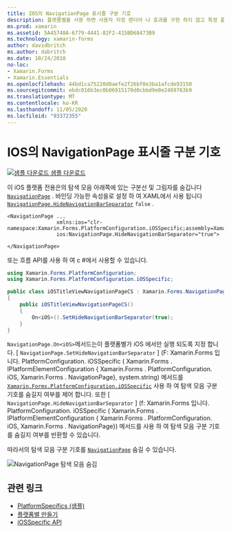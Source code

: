 ```yaml
---
title: IOS의 NavigationPage 표시줄 구분 기호
description: 플랫폼별를 사용 하면 사용자 지정 렌더러 나 효과를 구현 하지 않고 특정 플랫폼 에서만 사용할 수 있는 기능을 사용할 수 있습니다. 이 문서에서는 NavigationPage의 탐색 모음 아래쪽에 있는 구분선 및 그림자를 숨기는 iOS 플랫폼별를 사용 하는 방법을 설명 합니다.
ms.prod: xamarin
ms.assetid: 5A45748A-6779-4441-82F2-415BD68473B9
ms.technology: xamarin-forms
author: davidbritch
ms.author: dabritch
ms.date: 10/24/2018
no-loc:
- Xamarin.Forms
- Xamarin.Essentials
ms.openlocfilehash: 44bd1ca75220d0aefe2f26bf0e3ba1afcde93150
ms.sourcegitcommit: ebdc016b3ec0b06915170d0cbbd9e0e2469763b9
ms.translationtype: MT
ms.contentlocale: ko-KR
ms.lasthandoff: 11/05/2020
ms.locfileid: "93372355"
---
```

# <a name="navigationpage-bar-separator-on-ios"></a>IOS의 NavigationPage 표시줄 구분 기호

[![샘플 다운로드](~/media/shared/download.png) 샘플 다운로드](/samples/xamarin/xamarin-forms-samples/userinterface-platformspecifics)

이 iOS 플랫폼 전용은의 탐색 모음 아래쪽에 있는 구분선 및 그림자를 숨깁니다 [`NavigationPage`](xref:Xamarin.Forms.NavigationPage) . 바인딩 가능한 속성을로 설정 하 여 XAML에서 사용 됩니다 [`NavigationPage.HideNavigationBarSeparator`](xref:Xamarin.Forms.PlatformConfiguration.iOSSpecific.NavigationPage.HideNavigationBarSeparatorProperty) `false` .

```xaml
<NavigationPage ...
                xmlns:ios="clr-namespace:Xamarin.Forms.PlatformConfiguration.iOSSpecific;assembly=Xamarin.Forms.Core"
                ios:NavigationPage.HideNavigationBarSeparator="true">

</NavigationPage>
```

또는 흐름 API를 사용 하 여 c #에서 사용할 수 있습니다.

```csharp
using Xamarin.Forms.PlatformConfiguration;
using Xamarin.Forms.PlatformConfiguration.iOSSpecific;

public class iOSTitleViewNavigationPageCS : Xamarin.Forms.NavigationPage
{
    public iOSTitleViewNavigationPageCS()
    {
        On<iOS>().SetHideNavigationBarSeparator(true);
    }
}
```

`NavigationPage.On<iOS>`메서드는이 플랫폼별가 iOS 에서만 실행 되도록 지정 합니다. [ `NavigationPage.SetHideNavigationBarSeparator` ] (F: Xamarin.Forms 입니다. PlatformConfiguration. iOSSpecific ( Xamarin.Forms . IPlatformElementConfiguration { Xamarin.Forms . PlatformConfiguration. iOS, Xamarin.Forms . NavigationPage}, system.string) 메서드를 [`Xamarin.Forms.PlatformConfiguration.iOSSpecific`](xref:Xamarin.Forms.PlatformConfiguration.iOSSpecific) 사용 하 여 탐색 모음 구분 기호를 숨길지 여부를 제어 합니다. 또한 [ `NavigationPage.HideNavigationBarSeparator` ] (f: Xamarin.Forms 입니다. PlatformConfiguration. iOSSpecific ( Xamarin.Forms . IPlatformElementConfiguration { Xamarin.Forms . PlatformConfiguration. iOS, Xamarin.Forms . NavigationPage}) 메서드를 사용 하 여 탐색 모음 구분 기호를 숨길지 여부를 반환할 수 있습니다.

따라서의 탐색 모음 구분 기호를 [`NavigationPage`](xref:Xamarin.Forms.NavigationPage) 숨길 수 있습니다.

![NavigationPage 탐색 모음 숨김](navigation-bar-separator-images/navigationpage-hideseparatorbar.png)

## <a name="related-links"></a>관련 링크

- [PlatformSpecifics (샘플)](/samples/xamarin/xamarin-forms-samples/userinterface-platformspecifics)
- [플랫폼별 만들기](~/xamarin-forms/platform/platform-specifics/index.md#creating-platform-specifics)
- [iOSSpecific API](xref:Xamarin.Forms.PlatformConfiguration.iOSSpecific)
